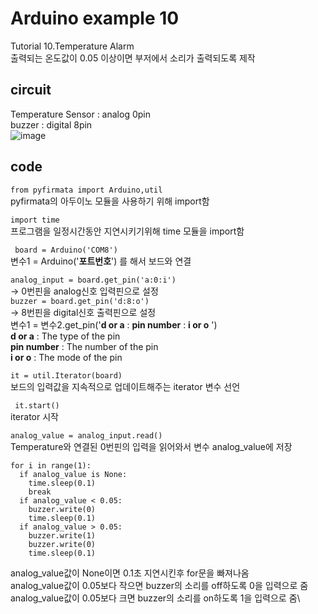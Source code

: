# Arduino example 10
Tutorial 10.Temperature Alarm\
출력되는 온도값이 0.05 이상이면 부저에서 소리가 출력되도록 제작

## circuit
Temperature Sensor : analog 0pin\
  buzzer : digital 8pin\
![image](https://user-images.githubusercontent.com/79436159/109286746-01f89e00-7866-11eb-9716-06ebc66f1da3.png)

## code
``` from pyfirmata import Arduino,util ```\
pyfirmata의 아두이노 모듈을 사용하기 위해 import함 

``` import time ```\
프로그램을 일정시간동안 지연시키기위해 time 모듈을 import함

``` board = Arduino('COM8')``` \
변수1 = Arduino('**포트번호**') 를 해서 보드와 연결 

```analog_input = board.get_pin('a:0:i')```\
-> 0번핀을 analog신호 입력핀으로 설정\
```buzzer = board.get_pin('d:8:o')``` \
-> 8번핀을 digital신호 출력핀으로 설정\
변수1 = 변수2.get_pin('**d or a** : **pin number** : **i or o** ') \
**d or a** : The type of the pin \
**pin number** : The number of the pin\
**i or o** : The mode of the pin

  ``` it = util.Iterator(board) ```\
보드의 입력값을 지속적으로 업데이트해주는 iterator 변수 선언

 ``` it.start()``` \
iterator 시작

``` analog_value = analog_input.read() ```\
Temperature와 연결된 0번핀의 입력을 읽어와서 변수 analog_value에 저장
```
for i in range(1):
  if analog_value is None:
    time.sleep(0.1)
    break
  if analog_value < 0.05:
    buzzer.write(0)
    time.sleep(0.1)
  if analog_value > 0.05:
    buzzer.write(1)
    buzzer.write(0)
    time.sleep(0.1)
```
analog_value값이 None이면 0.1초 지연시킨후 for문을 빠져나옴\
analog_value값이 0.05보다 작으면 buzzer의 소리를 off하도록 0을 입력으로 줌\
analog_value값이 0.05보다 크면 buzzer의 소리를 on하도록 1을 입력으로 줌\


